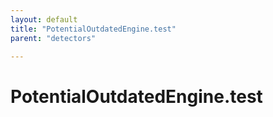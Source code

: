 ```yaml
---
layout: default
title: "PotentialOutdatedEngine.test"
parent: "detectors"

---
```

# PotentialOutdatedEngine.test
